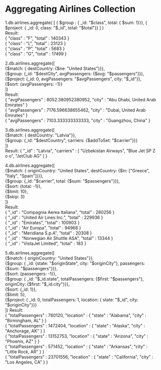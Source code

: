 # Aggregating Airlines Collection

1.db.airlines.aggregate( [ { $group : { _id: "$class", total: { $sum: 1}}}, { $project: { _id: 0, class: "$_id", total: "$total"}} ] )<br />
  Result: <br />
  { "class" : "F", "total" : 140343 }<br />
  { "class" : "L", "total" : 23123 }<br />
  { "class" : "P", "total" : 5683 }<br />
  { "class" : "G", "total" : 17499 }<br />

2.db.airlines.aggregate([<br />
      {$match: { destCountry: {$ne: "United States"}}},<br />
      {$group: {_id: "$destCity", avgPassengers: {$avg: "$passengers"}}},<br />
      {$project: {_id: 0, avgPassengers: "$avgPassengers", city: "$_id"}},<br />
      {$sort: {avgPassengers: -1}}<br />
      ])<br />
  Result: <br />
  { "avgPassengers" : 8052.380952380952, "city" : "Abu Dhabi, United Arab Emirates" }<br />
  { "avgPassengers" : 7176.596638655462, "city" : "Dubai, United Arab Emirates" }<br />
  { "avgPassengers" : 7103.333333333333, "city" : "Guangzhou, China" }<br />

3.db.airlines.aggregate([<br />
      {$match: { destCountry: "Latvia"}},<br />
      {$group: {_id: "$destCountry", carriers: {$addToSet: "$carrier"}}}<br />
      ])<br />
  Result: { "_id" : "Latvia", "carriers" : [ "Uzbekistan Airways", "Blue Jet SP Z o o", "JetClub AG" ] }<br />

4.db.airlines.aggregate([<br />
       {$match: { originCountry: "United States", destCountry: {$in: ["Greece", "Italy", "Spain"]}}},<br />
       {$group: {_id: "$carrier", total: {$sum: "$passengers"}}},<br />
       {$sort: {total: -1}},<br />
       {$limit: 10},<br />
       {$skip: 3}<br />
    ])<br />
  Result: <br />
       { "_id" : "Compagnia Aerea Italiana", "total" : 280256 }<br />
       { "_id" : "United Air Lines Inc.", "total" : 229936 }<br />
       { "_id" : "Emirates", "total" : 100903 }<br />
       { "_id" : "Air Europa", "total" : 94968 }<br />
       { "_id" : "Meridiana S.p.A", "total" : 20308 }<br />
       { "_id" : "Norwegian Air Shuttle ASA", "total" : 13344 }<br />
       { "_id" : "VistaJet Limited", "total" : 183 }<br />

5.db.airlines.aggregate([<br />
        {$match: { originCountry: "United States"}},<br />
        {$group: { _id: {state: "$originState", city: "$originCity"}, passengers: {$sum: "$passengers"}}},<br />
        {$sort: {passengers: -1}},<br />
        {$group: { _id: "$_id.state", totalPassengers: {$first: "$passengers"}, originCity: {$first: "$_id.city"}}},<br />
        {$sort: {_id: 1}},<br />
        {$limit: 5},<br />
        {$project: { _id: 0, totalPassengers: 1, location: { state: "$_id", city: "$originCity"}}}<br />
     ])
  Result:<br />
        { "totalPassengers" : 760120, "location" : { "state" : "Alabama", "city" : "Birmingham, AL" } }<br />
        { "totalPassengers" : 1472404, "location" : { "state" : "Alaska", "city" : "Anchorage, AK" } }<br />
        { "totalPassengers" : 13152753, "location" : { "state" : "Arizona", "city" : "Phoenix, AZ" } }<br />
        { "totalPassengers" : 571452, "location" : { "state" : "Arkansas", "city" : "Little Rock, AR" } }<br />
        { "totalPassengers" : 23701556, "location" : { "state" : "California", "city" : "Los Angeles, CA" } }<br />






